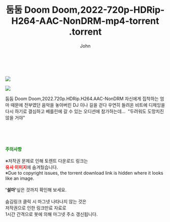 ﻿---
layout: post
title:  "                   둠둠 Doom Doom,2022-720p-HDRip-H264-AAC-NonDRM-mp4-torrent                .torrent"
author: John
categories: [ 영화 ]
tags: [  ]
image: https://torrentrj59.com/uploadfile/full/3314c0afdb7699fd07543c52650ba2ad9d07f54c.jpg"/></p><p><img src="https://torrentrj59.com/uploadfile/full/7bad9da8b983c9405081d77e97ad4c94d6af7187.jpg 
description: "                   둠둠 Doom Doom,2022-720p-HDRip-H264-AAC-NonDRM-mp4-torrent                 torrent 정보 공유"
toc: true
toc_sticky: true
---

<br>
<p><img src="https://torrentrj59.com/uploadfile/full/3314c0afdb7699fd07543c52650ba2ad9d07f54c.jpg"/></p><p><img src="https://torrentrj59.com/uploadfile/full/7bad9da8b983c9405081d77e97ad4c94d6af7187.jpg"/></p>
 둠둠 Doom Doom,2022.720p.HDRip.H264.AAC-NonDRM 자신에게 집착하는 엄마 때문에 전부였던 음악을 놓아버린 DJ 이나 길을 걷다 우연히 들려온 비트에 디제잉을 다시 하기로 결심하고 베를린에 갈 수 있는 오디션에 참가하는데...  "두려워도 도망치진 않을 거야" 
    
<br><br><br>
<p data-ke-size="size16"><b><span style="color: green;">주의사항</span></b><br /><br />※저작권 문제로 인해 토렌트 다운로드 링크는<br /><b><span style="color: red;">유사 이미지</span></b>에 숨겨뒀습니다.<br />※Due to copyright issues, the torrent download link is hidden where it looks like an image.<br /><br /><b>'설마'</b>싶은 것까지 확인해 보세요.<br /><br />숨김링크 클릭 시 마그넷 나타나지 않는 것은<br />저작권으로 인한 링크만료 자료로<br />1시간 간격으로 봇에 의해 마그넷 주소 갱신됩니다.</p>
